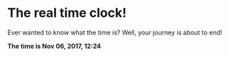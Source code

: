 # The real time clock!

Ever wanted to know what the time is? Well, your journey is about to end!

**The time is Nov 06, 2017, 12:24**